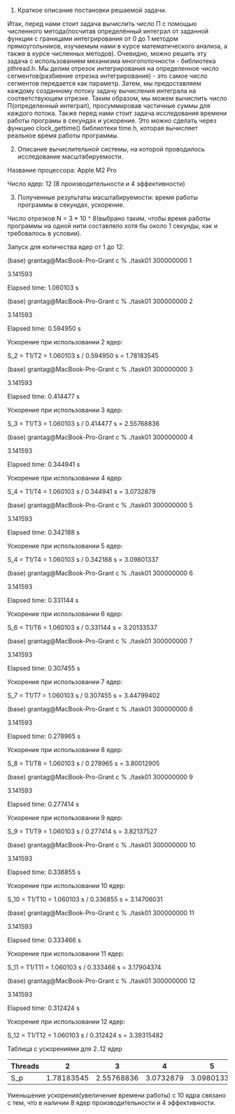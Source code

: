 1. Краткое описание постановки решаемой задачи.

Итак, перед нами стоит задача вычислить число П с помощью численного метода(посчитав определённый интеграл от заданной функции с границами интегрирования от 0 до 1 методом прямоугольников, изучаемым нами в курсе математического анализа, а также в курсе численных методов). Очевидно, можно решить эту задача с использованием механизма многопоточности - библиотека pthread.h. Мы делим отрезок интегрирования на определенное число сегментов(разбиение отрезка интегрирования) - это самое число сегментов передается как параметр. Затем, мы предоставляем каждому созданному потоку задачу вычисления интеграла на соответствующем отрезке. Таким образом, мы можем вычислить число П(определенный интеграл), просуммировав частичные суммы для каждого потока. Также перед нами стоит задача исследования времени работы програмы в секундах и ускорение. Это можно сделать через функцию clock_gettime() библиотеки time.h, которая вычисляет реальное время работы программы.

2. Описание вычислительной системы, на которой проводилось исследование масштабируемости.

Название процессора: Apple M2 Pro

Число ядер: 12 (8 производительности и 4 эффективности)

3. Полученные результаты масштабируемости: время работы программы в секундах, ускорение.

Число отрезков N = 3 * 10 ^ 8(выбрано таким, чтобы время работы программы на одной нити составляло хотя бы около 1 секунды, как и требовалось в условии).

Запуск для количества ядер от 1 до 12:

(base) grantag@MacBook-Pro-Grant c % ./task01 300000000 1

3.141593

Elapsed time: 1.060103 s

(base) grantag@MacBook-Pro-Grant c % ./task01 300000000 2

3.141593

Elapsed time: 0.594950 s

Ускорение при использовании 2 ядер:

S_2 = T1/T2 = 1.060103 s / 0.594950 s = 1.78183545

(base) grantag@MacBook-Pro-Grant c % ./task01 300000000 3

3.141593

Elapsed time: 0.414477 s

Ускорение при использовании 3 ядер:

S_3 = T1/T3 = 1.060103 s / 0.414477 s = 2.55768836

(base) grantag@MacBook-Pro-Grant c % ./task01 300000000 4

3.141593

Elapsed time: 0.344941 s

Ускорение при использовании 4 ядер:

S_4 = T1/T4 = 1.060103 s / 0.344941 s = 3.0732879

(base) grantag@MacBook-Pro-Grant c % ./task01 300000000 5

3.141593

Elapsed time: 0.342188 s

Ускорение при использовании 5 ядер:

S_4 = T1/T4 = 1.060103 s / 0.342188 s = 3.09801337

(base) grantag@MacBook-Pro-Grant c % ./task01 300000000 6

3.141593

Elapsed time: 0.331144 s

Ускорение при использовании 6 ядер:

S_6 = T1/T6 = 1.060103 s / 0.331144 s = 3.20133537

(base) grantag@MacBook-Pro-Grant c % ./task01 300000000 7

3.141593

Elapsed time: 0.307455 s

Ускорение при использовании 7 ядер:

S_7 = T1/T7 = 1.060103 s / 0.307455 s = 3.44799402

(base) grantag@MacBook-Pro-Grant c % ./task01 300000000 8

3.141593

Elapsed time: 0.278965 s

Ускорение при использовании 8 ядер:

S_8 = T1/T8 = 1.060103 s / 0.278965 s = 3.80012905

(base) grantag@MacBook-Pro-Grant c % ./task01 300000000 9

3.141593

Elapsed time: 0.277414 s

Ускорение при использовании 9 ядер:

S_9 = T1/T9 = 1.060103 s / 0.277414 s = 3.82137527

(base) grantag@MacBook-Pro-Grant c % ./task01 300000000 10

3.141593

Elapsed time: 0.336855 s

Ускорение при использовании 10 ядер:

S_10 = T1/T10 = 1.060103 s / 0.336855 s = 3.14706031

(base) grantag@MacBook-Pro-Grant c % ./task01 300000000 11

3.141593

Elapsed time: 0.333466 s

Ускорение при использовании 11 ядер:

S_11 = T1/T11 = 1.060103 s / 0.333466 s = 3.17904374

(base) grantag@MacBook-Pro-Grant c % ./task01 300000000 12

3.141593

Elapsed time: 0.312424 s

Ускорение при использовании 12 ядер:

S_12 = T1/T12 = 1.060103 s / 0.312424 s = 3.39315482


Таблица с ускорениями для 2..12 ядер

Threads | 2 | 3 | 4 | 5 | 6 | 7 | 8 | 9 | 10 | 11 | 12
--- | --- | --- | --- |--- |--- |--- |--- |--- |--- |--- |---
S_p | 1.78183545 | 2.55768836 | 3.0732879 | 3.09801337 | 3.20133537 | 3.44799402 | 3.80012905 | 3.82137527 | 3.14706031 | 3.17904374 | 3.39315482

Уменьшение ускорения(увеличение времени работы) с 10 ядра связано с тем, что в наличии 8 ядер производительности и 4 эффективности.